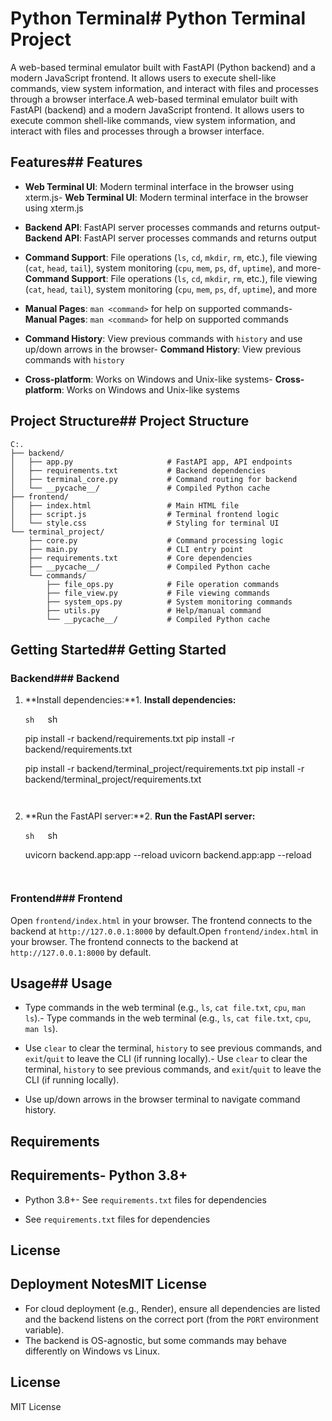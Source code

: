 # Python Terminal# Python Terminal Project



A web-based terminal emulator built with FastAPI (Python backend) and a modern JavaScript frontend. It allows users to execute shell-like commands, view system information, and interact with files and processes through a browser interface.A web-based terminal emulator built with FastAPI (backend) and a modern JavaScript frontend. It allows users to execute common shell-like commands, view system information, and interact with files and processes through a browser interface.



## Features## Features



- **Web Terminal UI**: Modern terminal interface in the browser using xterm.js- **Web Terminal UI**: Modern terminal interface in the browser using xterm.js

- **Backend API**: FastAPI server processes commands and returns output- **Backend API**: FastAPI server processes commands and returns output

- **Command Support**: File operations (`ls`, `cd`, `mkdir`, `rm`, etc.), file viewing (`cat`, `head`, `tail`), system monitoring (`cpu`, `mem`, `ps`, `df`, `uptime`), and more- **Command Support**: File operations (`ls`, `cd`, `mkdir`, `rm`, etc.), file viewing (`cat`, `head`, `tail`), system monitoring (`cpu`, `mem`, `ps`, `df`, `uptime`), and more

- **Manual Pages**: `man <command>` for help on supported commands- **Manual Pages**: `man <command>` for help on supported commands

- **Command History**: View previous commands with `history` and use up/down arrows in the browser- **Command History**: View previous commands with `history`

- **Cross-platform**: Works on Windows and Unix-like systems- **Cross-platform**: Works on Windows and Unix-like systems



## Project Structure## Project Structure



``````
C:.
├── backend/
│   ├── app.py                     # FastAPI app, API endpoints
│   ├── requirements.txt           # Backend dependencies
│   ├── terminal_core.py           # Command routing for backend
│   └── __pycache__/               # Compiled Python cache
├── frontend/
│   ├── index.html                 # Main HTML file
│   ├── script.js                  # Terminal frontend logic
│   └── style.css                  # Styling for terminal UI
└── terminal_project/
    ├── core.py                    # Command processing logic
    ├── main.py                    # CLI entry point
    ├── requirements.txt           # Core dependencies
    ├── __pycache__/               # Compiled Python cache
    └── commands/
        ├── file_ops.py            # File operation commands
        ├── file_view.py           # File viewing commands
        ├── system_ops.py          # System monitoring commands
        ├── utils.py               # Help/manual command
        └── __pycache__/           # Compiled Python cache

``````



## Getting Started## Getting Started



### Backend### Backend



1. **Install dependencies:**1. **Install dependencies:**

   ```sh   ```sh

   pip install -r backend/requirements.txt   pip install -r backend/requirements.txt

   pip install -r backend/terminal_project/requirements.txt   pip install -r backend/terminal_project/requirements.txt

   ```   ```

2. **Run the FastAPI server:**2. **Run the FastAPI server:**

   ```sh   ```sh

   uvicorn backend.app:app --reload   uvicorn backend.app:app --reload

   ```   ```



### Frontend### Frontend



Open `frontend/index.html` in your browser. The frontend connects to the backend at `http://127.0.0.1:8000` by default.Open `frontend/index.html` in your browser. The frontend connects to the backend at `http://127.0.0.1:8000` by default.



## Usage## Usage



- Type commands in the web terminal (e.g., `ls`, `cat file.txt`, `cpu`, `man ls`).- Type commands in the web terminal (e.g., `ls`, `cat file.txt`, `cpu`, `man ls`).

- Use `clear` to clear the terminal, `history` to see previous commands, and `exit`/`quit` to leave the CLI (if running locally).- Use `clear` to clear the terminal, `history` to see previous commands, and `exit`/`quit` to leave the CLI (if running locally).

- Use up/down arrows in the browser terminal to navigate command history.

## Requirements

## Requirements- Python 3.8+

- Python 3.8+- See `requirements.txt` files for dependencies

- See `requirements.txt` files for dependencies

## License

## Deployment NotesMIT License

- For cloud deployment (e.g., Render), ensure all dependencies are listed and the backend listens on the correct port (from the `PORT` environment variable).
- The backend is OS-agnostic, but some commands may behave differently on Windows vs Linux.

## License
MIT License
